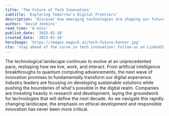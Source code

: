 ```yaml
---
title: 'The Future of Tech Innovation'
subtitle: 'Exploring Tomorrow’s Digital Frontiers'
description: 'Discover how emerging technologies are shaping our future and transforming the digital landscape, from AI breakthroughs to quantum computing advancements.'
author: 'David Jenkins'
read_time: '6 mins'
publish_date: '2025-02-18'
created_date: '2025-02-18'
heroImage: 'https://images.magick.ai/tech-future-banner.jpg'
cta: 'Stay ahead of the curve in tech innovation! Follow us on LinkedIn for daily insights into the future of technology.'
---
```


The technological landscape continues to evolve at an unprecedented pace, reshaping how we live, work, and interact. From artificial intelligence breakthroughs to quantum computing advancements, the next wave of innovation promises to fundamentally transform our digital experience. Industry leaders are focusing on developing sustainable solutions while pushing the boundaries of what's possible in the digital realm. Companies are investing heavily in research and development, laying the groundwork for technologies that will define the next decade. As we navigate this rapidly changing landscape, the emphasis on ethical development and responsible innovation has never been more critical.